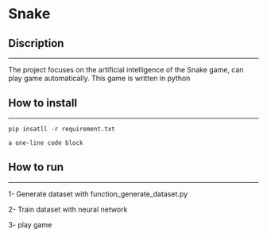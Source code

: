 # Snake

## Discription
-----
The project focuses on the artificial intelligence of the Snake game, can play game automatically.
This game is written in python

## How to install
-----
`pip insatll -r requirement.txt  `

```
a one-line code block
```

## How to run
-----
1- Generate dataset with function_generate_dataset.py

2- Train dataset with neural network

3- play game 
